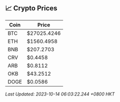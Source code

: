 ## 📈 Crypto Prices

| Coin | Price |
| ---- | ----- |
| BTC | $27025.4246 |
| ETH | $1560.4958 |
| BNB | $207.2703 |
| CRV | $0.4458 |
| ARB | $0.8112 |
| OKB | $43.2512 |
| DOGE | $0.0586 |

_Last Updated: 2023-10-14 06:03:22.244 +0800 HKT_